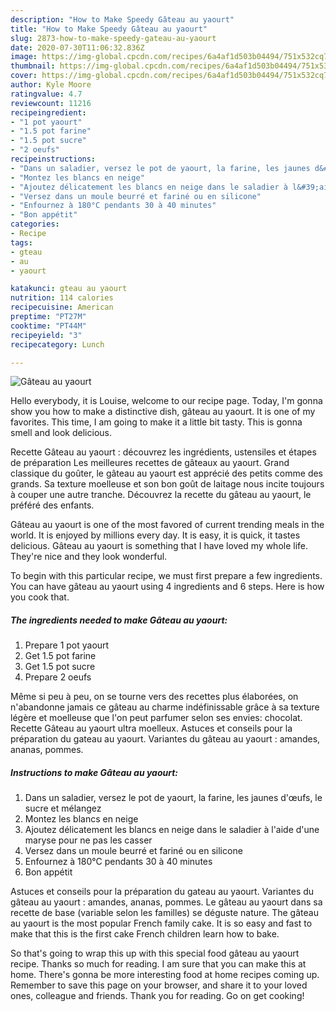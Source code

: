 ```yaml
---
description: "How to Make Speedy Gâteau au yaourt"
title: "How to Make Speedy Gâteau au yaourt"
slug: 2873-how-to-make-speedy-gateau-au-yaourt
date: 2020-07-30T11:06:32.836Z
image: https://img-global.cpcdn.com/recipes/6a4af1d503b04494/751x532cq70/gateau-au-yaourt-photo-principale-de-la-recette.jpg
thumbnail: https://img-global.cpcdn.com/recipes/6a4af1d503b04494/751x532cq70/gateau-au-yaourt-photo-principale-de-la-recette.jpg
cover: https://img-global.cpcdn.com/recipes/6a4af1d503b04494/751x532cq70/gateau-au-yaourt-photo-principale-de-la-recette.jpg
author: Kyle Moore
ratingvalue: 4.7
reviewcount: 11216
recipeingredient:
- "1 pot yaourt"
- "1.5 pot farine"
- "1.5 pot sucre"
- "2 oeufs"
recipeinstructions:
- "Dans un saladier, versez le pot de yaourt, la farine, les jaunes d&#39;œufs, le sucre et mélangez"
- "Montez les blancs en neige"
- "Ajoutez délicatement les blancs en neige dans le saladier à l&#39;aide d&#39;une maryse pour ne pas les casser"
- "Versez dans un moule beurré et fariné ou en silicone"
- "Enfournez à 180°C pendants 30 à 40 minutes"
- "Bon appétit"
categories:
- Recipe
tags:
- gteau
- au
- yaourt

katakunci: gteau au yaourt 
nutrition: 114 calories
recipecuisine: American
preptime: "PT27M"
cooktime: "PT44M"
recipeyield: "3"
recipecategory: Lunch

---
```



![Gâteau au yaourt](https://img-global.cpcdn.com/recipes/6a4af1d503b04494/751x532cq70/gateau-au-yaourt-photo-principale-de-la-recette.jpg)

Hello everybody, it is Louise, welcome to our recipe page. Today, I'm gonna show you how to make a distinctive dish, gâteau au yaourt. It is one of my favorites. This time, I am going to make it a little bit tasty. This is gonna smell and look delicious.

Recette Gâteau au yaourt : découvrez les ingrédients, ustensiles et étapes de préparation Les meilleures recettes de gâteaux au yaourt. Grand classique du goûter, le gâteau au yaourt est apprécié des petits comme des grands. Sa texture moelleuse et son bon goût de laitage nous incite toujours à couper une autre tranche. Découvrez la recette du gâteau au yaourt, le préféré des enfants.

Gâteau au yaourt is one of the most favored of current trending meals in the world. It is enjoyed by millions every day. It is easy, it is quick, it tastes delicious. Gâteau au yaourt is something that I have loved my whole life. They're nice and they look wonderful.


To begin with this particular recipe, we must first prepare a few ingredients. You can have gâteau au yaourt using 4 ingredients and 6 steps. Here is how you cook that.

<!--inarticleads1-->

##### The ingredients needed to make Gâteau au yaourt:

1. Prepare 1 pot yaourt
1. Get 1.5 pot farine
1. Get 1.5 pot sucre
1. Prepare 2 oeufs


Même si peu à peu, on se tourne vers des recettes plus élaborées, on n&#39;abandonne jamais ce gâteau au charme indéfinissable grâce à sa texture légère et moelleuse que l&#39;on peut parfumer selon ses envies: chocolat. Recette Gâteau au yaourt ultra moelleux. Astuces et conseils pour la préparation du gateau au yaourt. Variantes du gâteau au yaourt : amandes, ananas, pommes. 

<!--inarticleads2-->

##### Instructions to make Gâteau au yaourt:

1. Dans un saladier, versez le pot de yaourt, la farine, les jaunes d&#39;œufs, le sucre et mélangez
1. Montez les blancs en neige
1. Ajoutez délicatement les blancs en neige dans le saladier à l&#39;aide d&#39;une maryse pour ne pas les casser
1. Versez dans un moule beurré et fariné ou en silicone
1. Enfournez à 180°C pendants 30 à 40 minutes
1. Bon appétit


Astuces et conseils pour la préparation du gateau au yaourt. Variantes du gâteau au yaourt : amandes, ananas, pommes. Le gâteau au yaourt dans sa recette de base (variable selon les familles) se déguste nature. The gâteau au yaourt is the most popular French family cake. It is so easy and fast to make that this is the first cake French children learn how to bake. 

So that's going to wrap this up with this special food gâteau au yaourt recipe. Thanks so much for reading. I am sure that you can make this at home. There's gonna be more interesting food at home recipes coming up. Remember to save this page on your browser, and share it to your loved ones, colleague and friends. Thank you for reading. Go on get cooking!
